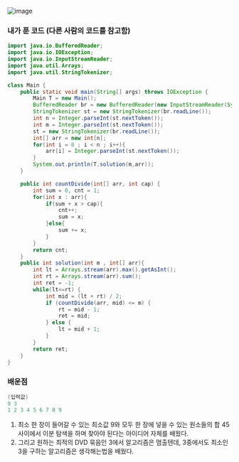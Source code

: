 ![image](https://user-images.githubusercontent.com/70310271/212902803-c2e1b774-e9c0-4a0f-be70-2b3409c0ace5.png)

### 내가 푼 코드 (다른 사람의 코드를 참고함)

```java
import java.io.BufferedReader;
import java.io.IOException;
import java.io.InputStreamReader;
import java.util.Arrays;
import java.util.StringTokenizer;

class Main {
    public static void main(String[] args) throws IOException {
        Main T = new Main();
        BufferedReader br = new BufferedReader(new InputStreamReader(System.in));
        StringTokenizer st = new StringTokenizer(br.readLine());
        int n = Integer.parseInt(st.nextToken());
        int m = Integer.parseInt(st.nextToken());
        st = new StringTokenizer(br.readLine());
        int[] arr = new int[n];
        for(int i = 0 ; i < n ; i++){
            arr[i] = Integer.parseInt(st.nextToken());
        }
        System.out.println(T.solution(m,arr));
    }

    public int countDivide(int[] arr, int cap) {
        int sum = 0, cnt = 1;
        for(int x : arr){
            if(sum + x > cap){
                cnt++;
                sum = x;
            }else{
                sum += x;
            }
        }
        return cnt;
    }
    public int solution(int m , int[] arr){
        int lt = Arrays.stream(arr).max().getAsInt();
        int rt = Arrays.stream(arr).sum();
        int ret = -1;
        while(lt<=rt) {
            int mid = (lt + rt) / 2;
            if (countDivide(arr, mid) <= m) {
                rt = mid - 1;
                ret = mid;
            } else {
                lt = mid + 1;
            }
        }
        return ret;
    }
}
```

### 배운점

```java
(입력값)
9 3
1 2 3 4 5 6 7 8 9
```

1. 최소 한 장이 들어갈 수 있는 최소값 9와 모두 한 장에 넣을 수 있는 원소들의 합 45사이에서 이분 탐색을 하며 찾아야 된다는 아이디어 자체를 배웠다.
2. 그리고 원하는 최적의 DVD 묶음인 3에서 알고리즘은 멈출텐데, 3중에서도 최소인 3을 구하는 알고리즘은 생각해는법을 배웠다.
